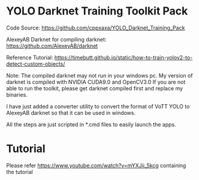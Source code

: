 # YOLO Darknet Training Toolkit Pack

Code Source: https://github.com/cppxaxa/YOLO_Darknet_Training_Pack

AlexeyAB Darknet for compiling darknet: https://github.com/AlexeyAB/darknet

Reference Tutorial: https://timebutt.github.io/static/how-to-train-yolov2-to-detect-custom-objects/

Note: The compiled darknet may not run in your windows pc. My version of darknet is compiled with NVIDIA CUDA9.0 and OpenCV3.0
If you are not able to run the toolkit, please get darknet compiled first and replace my binaries. 

I have just added a converter utility to convert the format of VoTT YOLO to AlexeyAB darknet so that it can be used in windows.

All the steps are just scripted in *.cmd files to easily launch the apps.


# Tutorial

Please refer https://www.youtube.com/watch?v=mYXJij_5kcg containing the tutorial

